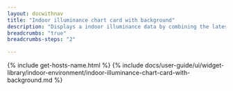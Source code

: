 ```yaml
---
layout: docwithnav
title: "Indoor illuminance chart card with background"
description: "Displays a indoor illuminance data by combining the latest and aggregated values with the background image and optional simplified chart."
breadcrumbs: "true"
breadcrumbs-steps: "2"

---
```

{% include get-hosts-name.html %}
{% include docs/user-guide/ui/widget-library/indoor-environment/indoor-illuminance-chart-card-with-background.md %}

